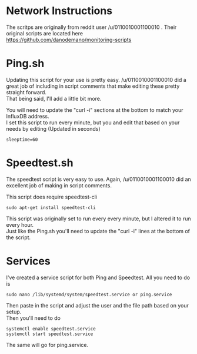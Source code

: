 # Network Instructions

The scritps are originally from reddit user /u/0110010001100010 . Their original scripts are located here https://github.com/danodemano/monitoring-scripts

# Ping.sh
Updating this script for your use is pretty easy. /u/0110010001100010 did a great job of including in script comments that make editing these pretty straight forward.   
That being said, I'll add a little bit more.   

You will need to update the "curl -i" sections at the bottom to match your InfluxDB address.   
I set this script to run every minute, but you and edit that based on your needs by editing (Updated in seconds) 
```
sleeptime=60
``` 

# Speedtest.sh
The speedtest script is very easy to use. Again, /u/0110010001100010 did an excellent job of making in script comments. 

This script does require speedtest-cli
```
sudo apt-get install speedtest-cli
```
This script was originally set to run every every minute, but I altered it to run every hour.   
Just like the Ping.sh you'll need to update the "curl -i" lines at the bottom of the script. 


# Services
I've created a service script for both Ping and Speedtest. All you need to do is 
```
sudo nano /lib/systemd/system/speedtest.service or ping.service
```
Then paste in the script and adjust the user and the file path based on your setup.  
Then you'll need to do 
```
systemctl enable speedtest.service
systemctl start speedtest.service
```
The same will go for ping.service. 